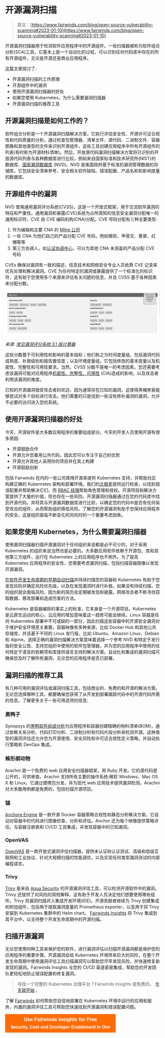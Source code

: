 # 开源漏洞扫描

> 原文：[https://www.fairwinds.com/blog/open-source-vulnerability-scanning#2023-01-10](https://www.fairwinds.com/blog/open-source-vulnerability-scanning#2023-01-10)

 开源漏洞扫描器用于检测软件应用程序中的开源组件。一些扫描器被称为软件组合分析(SCA)工具，它基本上是一个自动化的过程，可以识别任何代码库中存在的所有开源组件，无论是开源还是商业应用程序。

这篇文章探讨了:

*   开源漏洞扫描的工作原理
*   开源组件中的漏洞
*   使用开源漏洞扫描器的好处
*   如果您使用 Kubernetes，为什么需要漏洞扫描器
*   开源漏洞扫描的推荐工具

## 开源漏洞扫描是如何工作的？

软件组合分析是一个开源漏洞扫描解决方案，它执行评估安全性、开源许可证合规性和代码质量的分析。通过检查包管理器、清单文件、源代码、二进制文件、容器图像和其他类型的文件来识别开源组件，这些工具创建应用程序中所有开源组件的列表(有时称为开源材料清单)。然后，开放源代码漏洞扫描解决方案将已识别的开放源代码列表与各种数据库进行比较，例如来自国家标准和技术研究所(NIST)的数据库、[国家漏洞数据库](https://nvd.nist.gov/) (NVD)。NVD 是美国政府基于标准的漏洞管理数据的存储库，它包括安全清单参考、安全相关软件缺陷、错误配置、产品名称和影响度量的数据库。

## 开源组件中的漏洞

NVD 使用通用漏洞评分系统(CVSS)，这是一个开放式框架，用于交流软件漏洞的特征和严重性。通用漏洞和暴露(CVE)系统为众所周知的信息安全漏洞分配唯一的通用标识符，CVE 由 CVE 编码机构(CNA)分配。CVE 号码分配有三种主要类型:

1.  作为编辑和主要 CNA 的 [Mitre 公司](https://en.wikipedia.org/wiki/Mitre_Corporation)
2.  一些 CNA 为他们自己的产品分配 CVE 号码，例如微软、甲骨文、惠普、红帽等等
3.  第三方协调人，如[认证协调中心](https://en.wikipedia.org/wiki/CERT_Coordination_Center)，可以为其他 CNA 未涵盖的产品分配 CVE 号码

CVEs 确保对漏洞有一致的描述，信息技术和网络安全专业人员依靠 CVE 记录来优先处理和解决漏洞。CVE 为任何特定的漏洞或暴露提供了一个标准化的标识符，这有助于您使用多个来源来评估有关问题的信息，并且 CVSS 基于各种因素来分配分数。

*![image of Common Vulnerability Scoring System calculator](img/3a0e0b035e9e81a73a0def3d3d691a50.png)*

*来源:* [*常见漏洞评分系统 3.1 版计算器*](https://www.first.org/cvss/calculator/3.1#CVSS:3.1/AV:N/AC:H/PR:H/UI:N/S:U/C:L/I:N/A:H)

这些分数基于可利用性和影响的基本指标；他们称之为时间度量组，包括漏洞代码成熟度、补救级别和报告置信度；以及环境度量组，它包括修改的基本度量以及机密性、完整性和可用性要求。当然，CVSS 分数不是唯一的考虑因素。您还需要考虑该漏洞可能对应用程序[机密性、完整性、可用性](https://whatis.techtarget.com/definition/Confidentiality-integrity-and-availability-CIA) (CIA)造成的影响，以及攻击者利用该漏洞的难度。

已知的开源漏洞很受攻击者的欢迎，因为通常存在已知的漏洞，这使得黑帽黑客能够尝试对多个目标进行攻击。他们需要的只是找到一些没有修补漏洞的漏洞，允许不必要的访问进入您的系统。

## 使用开源漏洞扫描器的好处

今天，开源软件是大多数应用程序的重要组成部分。今天的开发人员使用开源有很多原因:

*   开源鼓励合作
*   开源允许您重用公共代码，因此您可以专注于自己的优势
*   开源允许其他人采用你的项目并在其上构建
*   开源鼓励创新

包括 Fairwinds 在内的一些公司使用开源来提供 Kubernetes 支持，并帮助社区构建正确的 Kubernetes 架构和部署环境。我们的[北极星](/polaris)提供运行检查，以找到错误配置并帮助解决它们，而 [RBAC 经理](https://github.com/FairwindsOps/rbac-manager)帮助角色管理和授权。开源项目和解决方案提供了大量的价值，但也存在一些风险。开源漏洞扫描器通过在您的代码库中找到开源代码，并将其与开源漏洞数据库进行比较，以确定您的代码中是否有任何易受攻击的组件，从而帮助组织降低风险。了解您的开源漏洞有助于您保持应用程序的安全，这是组织面临不断变化的风险时的一个重要考虑因素。

## 如果您使用 Kubernetes，为什么需要漏洞扫描器

使用漏洞扫描器扫描开源漏洞对于任何组织来说都是必不可少的，对于采用 Kubernetes 的组织来说当然也是必要的。大多数应用软件依赖于开源包、库和其他第三方组件，运行在 Kubernetes 上的应用程序也不例外。为了提高 Kubernetes 应用程序的安全性，您需要考虑漏洞扫描，包括扫描容器图像以发现开源漏洞。

[在软件开发生命周期的早期自动扫描](/insights)并持续扫描您的容器和 Kubernetes 有助于您发现风险并确定风险优先级，以及在发现漏洞时进行补救。如果没有持续扫描，您的组织就会面临风险，因为新的简历会定期被发现和披露。网络攻击者不断寻找窃取数据、篡改部署和造成伤害的方法。

Kubernetes 是容器编排的事实上的标准，它本身是一个开源项目。Kubernetes 是云原生运动的核心，云应用的增加意味着这一趋势可能会继续。Linux 容器是任何 Kubernetes 部署中不可或缺的一部分，因此扫描这些容器中的开源安全漏洞对于维护安全环境至关重要。容器映像有多种来源，比如 Docker Hub 和其他公共存储库，并且基于不同的 Linux 发行版，比如 Ubuntu、Amazon Linux、Debian 和 Alpine。选择正确的漏洞扫描解决方案意味着选择一个参考 NVD 和特定于发行版的安全公告、支持您组织中使用的软件包管理器，并为您的应用程序中使用的任何特定于语言的依赖项和库提供语言支持的解决方案。自动化和集成的漏洞扫描可确保您及时了解所有漏洞，无论您的应用程序是否已部署。

## 漏洞扫描的推荐工具

有几种可用的漏洞评估或漏洞扫描工具，包括商业的、免费的和开源的解决方案。无论您选择哪种工具，都要确保您获得了从开发到部署跟踪代码中的开源代码所需的信息。了解更多关于一些可用选项的信息:

### 黑鸭子

Synopsys 的[黑鸭软件组成分析](https://www.synopsys.com/software-integrity/security-testing/software-composition-analysis.html)为应用程序和容器创建精确的物料清单(BOM)，通过依赖关系分析、代码打印分析、二进制分析和代码片段分析来检测开源。这种类型的漏洞评估还允许您为开源使用、安全风险和许可证合规性定义策略，并自动执行策略和 DevOps 集成。

### 蛛形纲动物

Arachni 是一个免费的 web 应用安全扫描器框架，用 Ruby 开发。它的源代码是公开的，可供审查。Arachni 支持所有主要的操作系统:微软 Windows、Mac OS X 和 Linux。它通过便携包分发，并为现代 web 应用技术提供漏洞检测。Arachni 对大多数用例都是免费的，包括扫描开源项目。

### 锚

[Anchore Engine](https://github.com/anchore/anchore-engine) 是一款开源 Docker 容器策略合规性和静态分析解决方案。它自动对容器中的代码进行图像检查、分析和评估。Anchor 还为每个映像提供策略评估，与容器注册表和 CI/CD 工具集成，并发现容器中的已知漏洞。

### OpenVAS

[OpenVAS](https://www.openvas.org/) 是一款开放式漏洞评估扫描器，提供未认证和认证测试、高级和低级互联网和工业协议、针对大规模扫描的性能调优，以及实现任何类型漏洞测试的内部编程语言。

### Trivy

[Trivy](https://github.com/aquasecurity/trivy) 是来自 [Aqua Security](https://www.aquasec.com/) 的开源漏洞评估工具，可以检测开源软件中的漏洞。Triivy 还提供了对风险的简短解释，这有助于开发人员决定他们想要使用哪些组件。Trivy 将漏洞扫描并入集成开发环境(IDE)。开源贡献者继续为 Trivy 创建集成和附加组件，包括用于提取漏洞度量的 Prometheus exporter，以及用于将 Trivy 安装到 Kubernetes 集群中的 Helm chart。 [Fairwinds Insights](/insights) 将 Trivy 集成到其平台中，以支持整个开发生命周期中的开源扫描。

## 扫描开源漏洞

无论您使用何种工具来保护您的软件，进行漏洞评估以扫描开源漏洞都是保护您的应用程序的重要步骤。开源漏洞会给 Kubernetes 环境带来巨大的风险，在整个开发生命周期中使用漏洞评估工具扫描漏洞可以帮助您尽早发现风险，并快速修复新发现的漏洞。Fairwinds Insights 与您的 CI/CD 渠道紧密集成，帮助您的开发团队更轻松地防止错误配置和修复漏洞。

> 寻找一个完整的 Kubernetes 治理平台？Fairwinds Insights 是免费的。 [今天就开始](https://www.fairwinds.com/coming-soon) 。

了解 [Fairwinds](/insights) 如何帮助您自信地部署在 Kubernetes 环境中运行的应用和服务，内置的漏洞评估工具可帮助您快速找到开源漏洞和错误配置问题。

[![Use Fairwinds Insights for Free Security, Cost and Developer Enablement In One](img/7c86296320eb01b215d8e2755e9c5b9d.png)](https://cta-redirect.hubspot.com/cta/redirect/2184645/34aa4987-a1f9-438a-a145-d7d82d5c479a)
